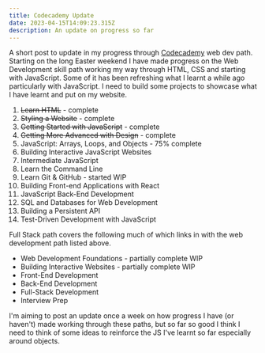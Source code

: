 ```yaml
---
title: Codecademy Update
date: 2023-04-15T14:09:23.315Z
description: An update on progress so far
---
```

A﻿ short post to update in my progress through [Codecademy](https://www.codecademy.com/) web dev path. Starting on the long Easter weekend I have made progress on the Web Development skill path working my way through HTML, CSS and starting with JavaScript. Some of it has been refreshing what I learnt a while ago particularly with JavaScript. I need to build some projects to showcase what I have learnt and put on my website.


1. ~~Learn HTML~~ - complete
2. ~~Styling a Website~~ - complete
3. ~~Getting Started with JavaScript~~ - complete
4. ~~Getting More Advanced with Design~~ - complete
5. JavaScript: Arrays, Loops, and Objects - 75% complete
6. Building Interactive JavaScript Websites
7. Intermediate JavaScript
8. Learn the Command Line
9. Learn Git & GitHub - started WIP
10. Building Front-end Applications with React
11. JavaScript Back-End Development
12. SQL and Databases for Web Development
13. Building a Persistent API
14. Test-Driven Development with JavaScript

Full Stack path covers the following much of which links in with the web development path listed above.

- Web Development Foundations - partially complete WIP
- Building Interactive Websites - partially complete WIP
- Front-End Development
- Back-End Development
- Full-Stack Development
- Interview Prep

I'm aiming to post an update once a week on how progress I have (or haven't) made working through these paths, but so far so good I think I need to think of some ideas to reinforce the JS I've learnt so far especially around objects.